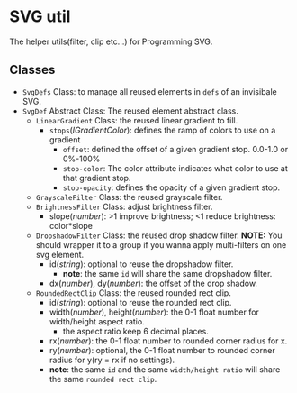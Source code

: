 # SVG util

The helper utils(filter, clip etc...) for Programming SVG.


## Classes

* `SvgDefs` Class: to manage all reused elements in `defs` of an invisibale SVG.
* `SvgDef` Abstract Class: The reused element abstract class.
  * `LinearGradient` Class: the reused linear gradient to fill.
    * `stops`(*IGradientColor*): defines the ramp of colors to use on a gradient
      * `offset`:  defined the offset of a given gradient stop. 0.0-1.0 or 0%-100%
      * `stop-color`: The color attribute indicates what color to use at that gradient stop.
      * `stop-opacity`: defines the opacity of a given gradient stop.
  * `GrayscaleFilter` Class: the reused grayscale filter.
  * `BrightnessFilter` Class: adjust brightness filter.
    * slope(*number*):  >1 improve brightness; <1 reduce brightness: color*slope
  * `DropshadowFilter` Class: the reused drop shadow filter.
    **NOTE:** You should wrapper it to a group if you wanna apply multi-filters on one svg element.
    * id(*string*): optional to reuse the dropshadow filter.
      * **note**: the same `id` will share the same dropshadow filter.
    * dx(*number*), dy(*number*): the offset of the drop shadow.
  * `RoundedRectClip` Class: the reused rounded rect clip.
    * id(*string*): optional to reuse the rounded rect clip.
    * width(*number*), height(*number*): the 0-1 float number for width/height aspect ratio.
      * the aspect ratio keep 6 decimal places.
    * rx(*number*): the 0-1 float number to rounded corner radius for x.
    * ry(*number*): optional, the 0-1 float number to rounded corner radius for y(ry = rx if no settings).
    * **note**: the same `id` and the same `width/height ratio` will share the same `rounded rect clip`.
